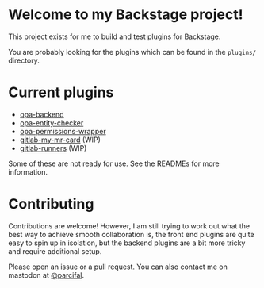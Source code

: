 # Welcome to my Backstage project!

This project exists for me to build and test plugins for Backstage.

You are probably looking for the plugins which can be found in the `plugins/` directory.

# Current plugins

- [opa-backend](./plugins/opa-backend/README.md)
- [opa-entity-checker](./plugins/opa-entity-checker/README.md)
- [opa-permissions-wrapper](./plugins/opa-permissions-wrapper/README.md)
- [gitlab-my-mr-card](./plugins/gitlab-my-mr-card/README.md) (WIP)
- [gitlab-runners](./plugins/gitlab-runners/README.md) (WIP)

Some of these are not ready for use. See the READMEs for more information.

# Contributing

Contributions are welcome! However, I am still trying to work out what the best way to achieve smooth collaboration is, the front end plugins are quite easy to spin up in isolation, but the backend plugins are a bit more tricky and require additional setup.

Please open an issue or a pull request. You can also contact me on mastodon at [@parcifal](https://hachyderm.io/@parcifal).